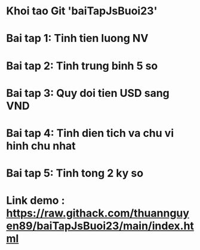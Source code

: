 # Khoi tao Git 'baiTapJsBuoi23'
# Bai tap 1: Tinh tien luong NV
# Bai tap 2: Tinh trung binh 5 so
# Bai tap 3: Quy doi tien USD sang VND
# Bai tap 4: Tinh dien tich va chu vi hinh chu nhat
# Bai tap 5: Tinh tong 2 ky so
# Link demo : https://raw.githack.com/thuannguyen89/baiTapJsBuoi23/main/index.html